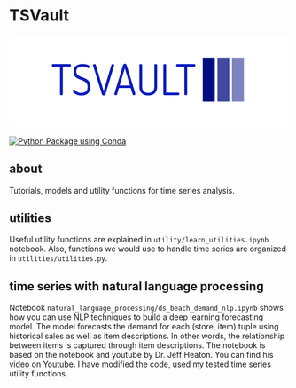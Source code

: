 # TSVault
![plot](./docs/logo/logo-color-narrow.png)

[![Python Package using Conda](https://github.com/vahidnourbakhsh/time-series/actions/workflows/python-app.yml/badge.svg)](https://github.com/vahidnourbakhsh/time-series/actions/workflows/python-app.yml)

## about

Tutorials, models and utility functions for time series analysis.

## utilities

Useful utility functions are explained in `utility/learn_utilities.ipynb` notebook. Also, functions we would use to handle time series are organized in `utilities/utilities.py`.

## time series with natural language processing

Notebook `natural_language_processing/ds_beach_demand_nlp.ipynb` shows how you can use NLP techniques to build a deep learning forecasting model. The model forecasts the demand for each (store, item) tuple using historical sales as well as item descriptions. In other words, the relationship between items is captured through item descriptions. The notebook is based on the notebook and youtube by Dr. Jeff Heaton. You can find his video on [Youtube](https://youtu.be/zN3LlMOFqxM). I have modified the code, used my tested time series utility functions.
